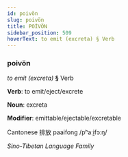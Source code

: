 ```yaml
---
id: poivön
slug: poivön
title: POİVÖN
sidebar_position: 509
hoverText: to emit (excreta) § Verb
---
```


### poivön

*to emit (excreta)* **§** Verb

**Verb**: to emit/eject/excrete

**Noun**: excreta

**Modifier**: emittable/ejectable/excretable

Cantonese 排放 paaifong /pʰaːi̯fɔːŋ/

*Sino-Tibetan Language Family*